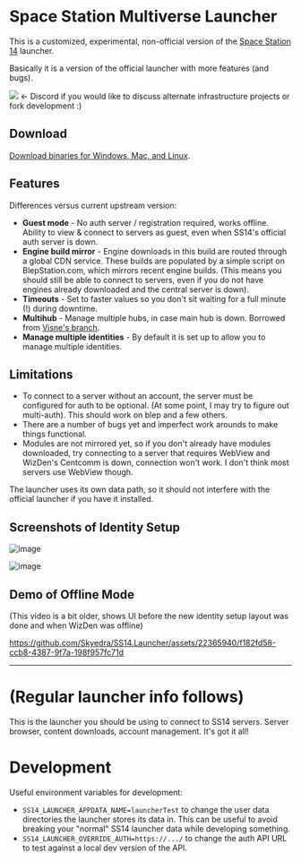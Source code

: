 # Space Station Multiverse Launcher

This is a customized, experimental, non-official version of the [Space Station 14](https://spacestation14.io/) launcher.

Basically it is a version of the official launcher with more features (and bugs).

[![](https://dcbadge.vercel.app/api/server/x88ymx6vBx?compact=true&style=plastic)](https://discord.gg/x88ymx6vBx) <- Discord if you would like to discuss alternate infrastructure projects or fork development :)

## Download
[Download binaries for Windows, Mac, and Linux](https://blepstation.com/download/).

## Features
Differences versus current upstream version:

 * **Guest mode** - No auth server / registration required, works offline.  Ability to view & connect to servers as guest, even when SS14's official auth server is down.
 * **Engine build mirror** - Engine downloads in this build are routed through a global CDN service.  These builds are populated by a simple script on BlepStation.com, which mirrors recent engine builds.  (This means you should still be able to connect to servers, even if you do not have engines already downloaded and the central server is down).
 * **Timeouts** - Set to faster values so you don't sit waiting for a full minute (!) during downtime.
 * **Multihub** - Manage multiple hubs, in case main hub is down.  Borrowed from [Visne's branch](https://github.com/Visne/SS14.Launcher/tree/multihub).
 * **Manage multiple identities** - By default it is set up to allow you to manage multiple identities.

## Limitations

 * To connect to a server without an account, the server must be configured for auth to be optional.  (At some point, I may try to figure out multi-auth).  This should work on blep and a few others.
 * There are a number of bugs yet and imperfect work arounds to make things functional.
 * Modules are not mirrored yet, so if you don't already have modules downloaded, try connecting to a server that requires WebView and WizDen's Centcomm is down, connection won't work.  I don't think most servers use WebView though.

 The launcher uses its own data path, so it should not interfere with the official launcher if you have it installed.

## Screenshots of Identity Setup

![image](https://github.com/Skyedra/SS14.Launcher/assets/22365940/206b45bc-6626-4465-8242-d49680d3d74a)

![image](https://github.com/Skyedra/SS14.Launcher/assets/22365940/2ca7b5fe-cb4e-4163-8323-b5c72e535b36)

## Demo of Offline Mode

(This video is a bit older, shows UI before the new identity setup layout was done and when WizDen was offline)

https://github.com/Skyedra/SS14.Launcher/assets/22365940/f182fd58-ccb8-4387-9f7a-198f957fc71d


---

# (Regular launcher info follows)

This is the launcher you should be using to connect to SS14 servers. Server browser, content downloads, account management. It's got it all!

# Development

Useful environment variables for development:
* `SS14_LAUNCHER_APPDATA_NAME=launcherTest` to change the user data directories the launcher stores its data in. This can be useful to avoid breaking your "normal" SS14 launcher data while developing something.
* `SS14_LAUNCHER_OVERRIDE_AUTH=https://.../` to change the auth API URL to test against a local dev version of the API.
